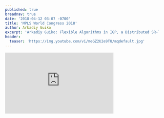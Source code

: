 ```yaml
---
published: true
breadnav: true
date: '2018-04-12 03:07 -0700'
title: 'MPLS World Congress 2018'
author: Arkadiy Guiko
excerpt: 'Arkadiy Guiko: Flexible Algorithms in IGP, a Distributed SR-TE Solution'
header:
  teaser: 'https://img.youtube.com/vi/meGZ2U2e9TU/mqdefault.jpg'
---    
```

       
<iframe width="355" height="200" src="https://www.youtube.com/embed/meGZ2U2e9TU" frameborder="0" allowfullscreen></iframe>
